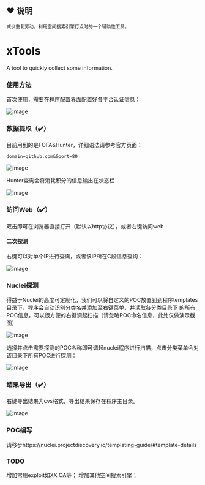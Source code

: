 ## ❤️ 说明
```
减少重复劳动，利用空间搜索引擎打点时的一个辅助性工具。
```
# xTools
A tool to quickly collect some information.
###  使用方法

首次使用，需要在程序配置界面配置好各平台认证信息：

![image](https://user-images.githubusercontent.com/45651912/147092506-87e4b46e-4286-4226-9337-f6a5f0f8bb9d.png)
  
###  数据提取（✔️）

目前用到的是FOFA&Hunter，详细语法请参考官方页面：

```
domain=github.com&&port=80
```
![image](https://user-images.githubusercontent.com/45651912/147092665-7f6dfc8f-1325-4740-a364-382a6d039ca6.png)
 
 Hunter查询会将消耗积分的信息输出在状态栏：
 
 ![image](https://user-images.githubusercontent.com/45651912/147092824-d529925f-5611-45de-ae8e-a205bd6f75cd.png)

### 访问Web（✔️）

双击即可在浏览器直接打开（默认以http协议），或者右键访问web

#### 二次探测

右键可以对单个IP进行查询，或者该IP所在C段信息查询：

![image](https://user-images.githubusercontent.com/45651912/147093207-c34b40a8-39cd-4b33-9b9f-dc75c26815c2.png)
### Nuclei探测

得益于Nuclei的高度可定制化，我们可以将自定义的POC放置到到程序templates目录下，程序会自动识别分类名并添加至右键菜单，并读取各分类目录下
的所有POC信息，可以很方便的右键调起扫描（请忽略POC命名信息，此处仅做演示截图）

![image](https://user-images.githubusercontent.com/45651912/147093914-23feed79-fd89-4315-9f42-351d897ce832.png)

选择并点击需要探测的POC名称即可调起nuclei程序进行扫描，点击分类菜单会对该目录下所有POC进行探测：

![image](https://user-images.githubusercontent.com/45651912/147099691-fbeda6d1-ffe5-4ebd-8b6b-fce398bf72c0.png)

### 结果导出（✔️）

右键导出结果为cvs格式，导出结果保存在程序主目录。

![image](https://user-images.githubusercontent.com/45651912/147097903-47eb3fa2-3d9d-4754-afef-2db8097c30d8.png)

### POC编写

请移步https://nuclei.projectdiscovery.io/templating-guide/#template-details

### TODO

增加常用exploit如XX OA等；
增加其他空间搜索引擎；
